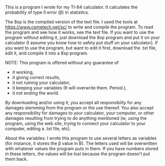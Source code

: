 This is a program I wrote for my TI-84 calculator. It calculates the probability of type II error (β) in statistics.

The 8xp is the compiled version of the text file. I used the tools at https://www.cemetech.net/sc/ to write and compile the program. To read the program and see how it works, see the text file. If you want to use the program without editing it, just download the 8xp program and put it on your calculator (I assume you know how to safely put stuff on your calculator). If you want to use the program, but want to edit it first, download the .txt file, edit it, and compile it into a 8xp program.

NOTE: This program is offered without any guarantee of
* it working,
* it giving correct results,
* it not ruining your calculator,
* it keeping your variables (It will overwrite them. Period.),
* it not ending the world. 

By downloading and/or using it, you accept all responsibilty for any damages stemming from the program or the use thereof. You also accept any responsibility for damages to your calculator, your computer, or other damages resulting from trying to do anything mentioned (ie, using the program, using the web site, trying to connect your calculator to your computer, editing a .txt file, etc).

About the variables: I wrote this program to use several letters as variables (for instance, it stores the β value in B). The letters used will be overwritten with whatever values the program puts in them. If you have numbers stored in these letters, the values will be lost because the program doesn't put them back. 